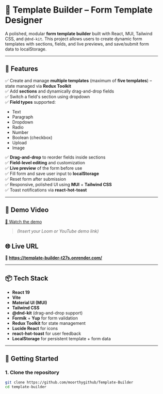 # 🧩 Template Builder – Form Template Designer

A polished, modular **form template builder** built with React, MUI, Tailwind CSS, and `@dnd-kit`. This project allows users to create dynamic form templates with sections, fields, and live previews, and save/submit form data to localStorage.

---

## 🔧 Features

✅ Create and manage **multiple templates** (maximum of **five templates**) – state managed via **Redux Toolkit**  
✅ Add **sections** and dynamically drag-and-drop fields  
✅ Switch a field's section using dropdown  
✅ **Field types** supported:

- Text
- Paragraph
- Dropdown
- Radio
- Number
- Boolean (checkbox)
- Upload
- Image

✅ **Drag-and-drop** to reorder fields inside sections  
✅ **Field-level editing** and customization  
✅ **Live preview** of the form before use  
✅ Fill form and save user input to **localStorage**  
✅ Reset form after submission  
✅ Responsive, polished UI using **MUI** + **Tailwind CSS**  
✅ Toast notifications via **react-hot-toast**

---

## 🎥 Demo Video

[🔗 Watch the demo](#)

> _(Insert your Loom or YouTube demo link)_

## 🌐 Live URL

**🔗 https://template-builder-t27s.onrender.com/**

---

## 📦 Tech Stack

- **React 19**
- **Vite**
- **Material UI (MUI)**
- **Tailwind CSS**
- **@dnd-kit** (drag-and-drop support)
- **Formik** + **Yup** for form validation
- **Redux Toolkit** for state management
- **Lucide React** for icons
- **react-hot-toast** for user feedback
- **LocalStorage** for persistent template + form data

---

## 🚀 Getting Started

### 1. Clone the repository

```bash
git clone https://github.com/moorthygithub/Template-Builder
cd template-builder
```
